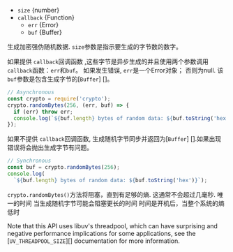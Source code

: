 <!-- YAML
added: v0.5.8
-->
- `size` {number}
- `callback` {Function}
  - `err` {Error}
  - `buf` {Buffer}

生成加密强伪随机数据. `size`参数是指示要生成的字节数的数字。

如果提供 `callback`回调函数 ,这些字节是异步生成的并且使用两个参数调用`callback`函数：`err`和`buf`。
如果发生错误, `err`是一个Error对象； 否则为null. 该`buf`参数是包含生成字节的[`Buffer`] []。

```js
// Asynchronous
const crypto = require('crypto');
crypto.randomBytes(256, (err, buf) => {
  if (err) throw err;
  console.log(`${buf.length} bytes of random data: ${buf.toString('hex')}`);
});
```

如果不提供 `callback`回调函数, 生成随机字节同步并返回为[`Buffer`] [].如果出现错误将会抛出生成字节有问题。
```js
// Synchronous
const buf = crypto.randomBytes(256);
console.log(
  `${buf.length} bytes of random data: ${buf.toString('hex')}`);
```

`crypto.randomBytes()`方法将阻塞，直到有足够的熵.
这通常不会超过几毫秒. 唯一的时间
当生成随机字节可能会阻塞更长的时间
时间是开机后，当整个系统的熵低时

Note that this API uses libuv's threadpool, which can have surprising and
negative performance implications for some applications, see the
[`UV_THREADPOOL_SIZE`][] documentation for more information.
